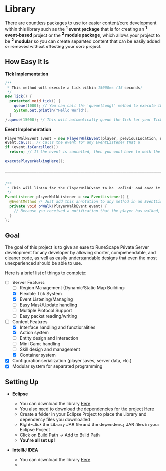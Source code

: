 # Library
There are countless packages to use for easier content/core development within this library such as the <b><sup>1</sup> event package</b> that is for creating an <b><sup>1</sup> event-based</b> project or the <b><sup>2</sup> module package</b>, which allows your project to be <b><sup>2</sup> modular</b> so you can create separated content that can be easily added or removed without effecting your core project.

## How Easy It Is
<b>Tick Implementation</b>
```java
/**
 * This method will execute a tick within 15000ms (15 seconds)
 */
new Tick() {
  protected void tick() {
    queue(1000); // You can call the 'queue(Long)' method to execute this tick for ANY specific period
    System.out.println("Hello World");
  }
}.queue(15000); // This will automatically queue the Tick for your Ticker to execute in 15 seconds
```
<b>Event Implementation</b>
```java
PlayerWalkEvent event = new PlayerWalkEvent(player, previousLocation, newLocation); // Code=(player, previous_tile, walk_tile)
event.call(); // Calls the event for any EventListener that a 
if (event.isCancelled())
  return; // If the event is cancelled, then you wont have to walk the player to the next tile
  
executePlayerWalkingHere();

_____________________________________________________________________________________________


/**
 * This will listen for the PlayerWalkEvent to be 'called' and once it sees that it has been called, then it will execute this listener
 */
EventListener playerWalkListener = new EventListener() {
  @EventMethod // Just add this annotation to any method in an EventListener and it becomes a method that listens to the specified event
  private void onWalk(PlayerWalkEvent event) {
    // Because you received a notification that the player has walked, you can check to see if they have walked to a specific location, and if they have, then you can damage them or teleport them or anything
  }
};
```


## Goal
The goal of this project is to give an ease to RuneScape Private Server development for any developer by allowing shorter, comprehendable, and cleaner code, as well as easily understandable designs that even the most unexperienced should be able to use.

Here is a brief list of things to complete:
- [ ] Server Features
  - [ ] Region Management (Dynamic/Static Map Building)
  - [x] Flexible Tick System
  - [x] Event Listening/Managing
  - [ ] Easy Mask/Update handling
  - [ ] Multiple Protocol Support
  - [ ] Easy packet reading/writing
- [ ] Content Features
  - [x] Interface handling and functionalities
  - [x] Action system
  - [ ] Entity design and interaction
  - [ ] Mini Game handling
  - [ ] Skill design and management
  - [x] Container system
- [x] Configuration serialization (player saves, server data, etc.)
- [x] Modular system for separated programming

## Setting Up
- <b>Eclipse</b>
  * You can download the library [Here](https://github.com/tehnewb/Library/releases)
  * You also need to download the dependencies for the project [Here](https://www.dropbox.com/sh/05aej3isz120vf3/AACxOGhV0Z2tfBYfcfKJr8nEa?dl=0)
  * Create a folder in your Eclipse Project to place the Library and dependency files you downloaded
  * Right-click the Library JAR file and the dependency JAR files in your Eclipse Project
  * Click on Build Path -> Add to Build Path
  * <b>You're all set up!</b>
  
- <b>IntelliJ IDEA</b>
  * You can download the library [Here](https://github.com/tehnewb/Library/releases)
  * 
